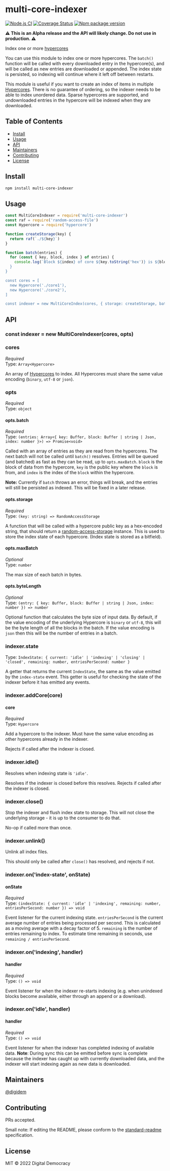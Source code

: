 # multi-core-indexer

[![Node.js CI](https://github.com/digidem/multi-core-indexer/workflows/Node.js%20CI/badge.svg)](https://github.com/digidem/multi-core-indexer/actions/workflows/node.js.yml)
[![Coverage Status](https://coveralls.io/repos/github/digidem/multi-core-indexer/badge.svg)](https://coveralls.io/github/digidem/multi-core-indexer)
[![Npm package version](https://img.shields.io/npm/v/multi-core-indexer)](https://npmjs.com/package/multi-core-indexer)

**⚠️ This is an Alpha release and the API will likely change. Do not use in
production. ⚠️**

Index one or more
[hypercores](https://github.com/hypercore-protocol/hypercore-next)

You can use this module to index one or more hypercores. The `batch()` function
will be called with every downloaded entry in the hypercore(s), and will be
called as new entries are downloaded or appended. The index state is persisted,
so indexing will continue where it left off between restarts.

This module is useful if you want to create an index of items in multiple
[Hypercores](https://github.com/hypercore-protocol/hypercore-next). There is no
guarantee of ordering, so the indexer needs to be able to index unordered data.
Sparse hypercores are supported, and undownloaded entries in the hypercore will
be indexed when they are downloaded.

## Table of Contents

- [Install](#install)
- [Usage](#usage)
- [API](#api)
- [Maintainers](#maintainers)
- [Contributing](#contributing)
- [License](#license)

## Install

```bash
npm install multi-core-indexer
```

## Usage

```js
const MultiCoreIndexer = require('multi-core-indexer')
const raf = require('random-access-file')
const Hypercore = require('hypercore')

function createStorage(key) {
  return raf(`./${key}`)
}

function batch(entries) {
  for (const { key, block, index } of entries) {
    console.log(`Block ${index} of core ${key.toString('hex')} is ${block})
  }
}

const cores = [
  new Hypercore('./core1'),
  new Hypercore('./core2'),
]

const indexer = new MultiCoreIndex(cores, { storage: createStorage, batch })

```

## API

### const indexer = new MultiCoreIndexer(cores, opts)

### cores

_Required_\
Type: `Array<Hypercore>`

An array of [Hypercores](https://github.com/hypercore-protocol/hypercore-next)
to index. All Hypercores must share the same value encoding (`binary`, `utf-8`
or `json`).

### opts

_Required_\
Type: `object`

#### opts.batch

_Required_\
Type: `(entries: Array<{ key: Buffer, block: Buffer | string | Json, index: number }>) => Promise<void>`

Called with an array of entries as they are read from the hypercores. The next
batch will not be called until `batch()` resolves. Entries will be queued (and
batched) as fast as they can be read, up to `opts.maxBatch`. `block` is the
block of data from the hypercore, `key` is the public key where the `block` is
from, and `index` is the index of the `block` within the hypercore.

**Note:** Currently if `batch` throws an error, things will break, and the
entries will still be persisted as indexed. This will be fixed in a later
release.

#### opts.storage

_Required_\
Type: `(key: string) => RandomAccessStorage`

A function that will be called with a hypercore public key as a hex-encoded
string, that should return a
[random-access-storage](https://github.com/random-access-storage) instance. This
is used to store the index state of each hypercore. (Index state is stored as a
bitfield).

#### opts.maxBatch

_Optional_\
Type: `number`

The max size of each batch in bytes.

#### opts.byteLength

_Optional_\
Type: `(entry: { key: Buffer, block: Buffer | string | Json, index: number }) => number`

Optional function that calculates the byte size of input data. By default, if
the value encoding of the underlying Hypercore is `binary` or `utf-8`, this will
be the byte length of all the blocks in the batch. If the value encoding is
`json` then this will be the number of entries in a batch.

### indexer.state

Type: `IndexState: { current: 'idle' | 'indexing' | 'closing' | 'closed', remaining: number, entriesPerSecond: number }`

A getter that returns the current `IndexState`, the same as the value emitted by the `index-state` event. This getter is useful for checking the state of the indexer before it has emitted any events.

### indexer.addCore(core)

#### core

_Required_\
Type: `Hypercore`

Add a hypercore to the indexer. Must have the same value encoding as other
hypercores already in the indexer.

Rejects if called after the indexer is closed.

### indexer.idle()

Resolves when indexing state is `'idle'`.

Resolves if the indexer is closed before this resolves. Rejects if called
after the indexer is closed.

### indexer.close()

Stop the indexer and flush index state to storage. This will not close the
underlying storage - it is up to the consumer to do that.

No-op if called more than once.

### indexer.unlink()

Unlink all index files.

This should only be called after `close()` has resolved, and rejects if not.

### indexer.on('index-state', onState)

#### onState

_Required_\
Type: `(indexState: { current: 'idle' | 'indexing', remaining: number, entriesPerSecond: number }) => void`

Event listener for the current indexing state. `entriesPerSecond` is the current
average number of entries being processed per second. This is calculated as a
moving average with a decay factor of 5. `remaining` is the number of entries
remaining to index. To estimate time remaining in seconds, use
`remaining / entriesPerSecond`.

### indexer.on('indexing', handler)

#### handler

_Required_\
Type: `() => void`

Event listener for when the indexer re-starts indexing (e.g. when unindexed
blocks become available, either through an append or a download).

### indexer.on('idle', handler)

#### handler

_Required_\
Type: `() => void`

Event listener for when the indexer has completed indexing of available data.
**Note**: During sync this can be emitted before sync is complete because the
indexer has caught up with currently downloaded data, and the indexer will start
indexing again as new data is downloaded.

## Maintainers

[@digidem](https://github.com/digidem)

## Contributing

PRs accepted.

Small note: If editing the README, please conform to the
[standard-readme](https://github.com/RichardLitt/standard-readme) specification.

## License

MIT © 2022 Digital Democracy
